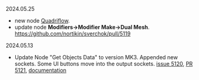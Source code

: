 2024.05.25

- new node [Quadriflow](https://nortikin.github.io/sverchok/docs/nodes/modifier_change/quadriflow.html). 
- update node **Modifiers->Modifier Make->Dual Mesh**. https://github.com/nortikin/sverchok/pull/5119

2024.05.13

- Update Node "Get Objects Data" to version MK3. Appended new sockets. Some UI buttons move into the output sockets. [issue 5120](https://github.com/nortikin/sverchok/issues/5120), [PR 5121](https://github.com/nortikin/sverchok/pull/5121),  [documentation](https://nortikin.github.io/sverchok/docs/nodes/scene/get_objects_data.html)